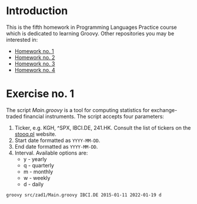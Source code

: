 # Introduction

This is the fifth homework in Programming Languages Practice course which is dedicated to learning Groovy. Other repositories you may be interested in:
* [Homework no. 1](https://github.com/balkon16/PJP_HW1)
* [Homework no. 2](https://github.com/balkon16/PJP_HW2)
* [Homework no. 3](https://github.com/balkon16/PJP_HW3)
* [Homework no. 4](https://github.com/balkon16/PJP_HW4)

# Exercise no. 1

The script *Main.groovy* is a tool for computing statistics for exchange-traded financial instruments. The script accepts four parameters:
1. Ticker, e.g. KGH, ^SPX, IBCI.DE, 241.HK. Consult the list of tickers on the [stooq.pl](https://stooq.pl/) website.
2. Start date formatted as `YYYY-MM-DD`.
3. End date formatted as `YYYY-MM-DD`.
4. Interval. Available options are:
   * y - yearly
   * q - quarterly
   * m - monthly
   * w - weekly
   * d - daily

```shell
groovy src/zad1/Main.groovy IBCI.DE 2015-01-11 2022-01-19 d
```